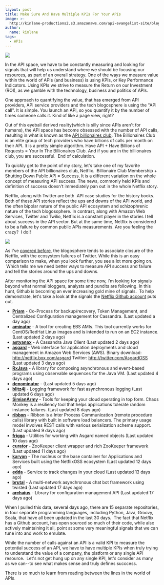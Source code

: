 ```yaml
---
layout: post
title: Make Sure And Have Multiple KPIs For Your APIs
image: >-
  http://kinlane-productions2.s3.amazonaws.com/api-evangelist-site/blog/api-billionaires-club.png
author:
  name: kinlane
tags:
  - APIs
---
```

[![](https://s3.amazonaws.com/kinlane-productions2/api-evangelist/programmableweb/api-billionaires-club.png)](http://blog.programmableweb.com/2011/05/25/who-belongs-to-the-api-billionaires-club/)

In the API space, we have to be constantly measuring and looking for signals that will help us understand where we should be focusing our resources, as part of an overall strategy. One of the ways we measure value within the world of APIs (and business) is using KPIs, or Key Performance Indicators. Using KPIs we strive to measure the Return on our Investment (ROI), as we gamble with the technology, business and politics of APIs.

One approach to quantifying the value, that has emerged from API providers, API service providers and the tech blogosphere is using the "API call". It is simple. You launch an API, so you quantify it by the number of times someone calls it. Kind of like a page view, right?

Out of this eyeball derived reality(which is silly since APIs aren't for humans), the API space has become obsessed with the number of API calls, resulting in what is known as the [API billionaires club](http://blog.programmableweb.com/2011/05/25/who-belongs-to-the-api-billionaires-club/). The Billionaires Club is an elite group of tech providers who have billions of calls per month on their API. It is a pretty simple algorithm. Have API + Have Billions of Requests = Your In The Billionaires Club. And if you are in the billionaires club, you are successful.  End of calculation.

To quickly get to the point of my story, let's take one of my favorite members of the API billionaires club, Netflix.  Billionaire Club Membership + Shutting Down Public API = Success. It is a different variation on the whole concept of measuring API success. The news, commonly held KPIs and definition of success doesn't immediately pan out in the whole Netflix story.

Netflix, along with Twitter are both  API case studies for the history books. Both of these API stories reflect the ups and downs of the API world, and the often bipolar nature of the public API ecosystem and schizophrenic nature of the tech blogosophere. In contrast, along with Amazon Web Services, Twitter and Twilio, Netflix is a constant player in the stories I tell about success in the API sector. But at the same time, Netflix is considered to be a failure by common public APIs measurements. Are you feeling the crazy?  I do!!

![](https://s3.amazonaws.com/kinlane-productions2/api-evangelist/netflix/netflix-square.png)

As I've [covered before](http://apievangelist.com/2013/03/12/netflix-api-is-much-more-than-a-public-api/), the blogosphere tends to associate closure of the Netflix, with the ecosystem failures of Twitter. While this is an easy comparison to make, when you look further, you see a lot more going on.  Which tells me we need better ways to measure API success and failure and tell the stories around the ups and downs.

After monitoring the API space for some time now, I'm looking for signals beyond what normal bloggers, analysts and pundits are following. In this hunt, Github is becoming an ever increasing gold mine of signals.  To help demonstrate, let's take a look at the signals the [Netflix Github account](https://github.com/netflix) puts out.

*   **[Priam](https://github.com/Netflix/Priam)** - Co-Process for backup/recovery, Token Management, and Centralized Configuration management for Cassandra. (Last updated a day ago)
*   **[aminator](https://github.com/Netflix/aminator)** - A tool for creating EBS AMIs. This tool currently works for CentOS/RedHat Linux images and is intended to run on an EC2 instance. (Last updated 2 days ago)
*   **[astyanax](https://github.com/Netflix/astyanax)** - A Cassandra Java Client (Last updated 2 days ago)
*   **[asgard](https://github.com/Netflix/asgard)** - Web interface for application deployments and cloud management in Amazon Web Services (AWS). Binary download: http://netflix.box.com/asgard Twitter: http://twitter.com/AsgardOSS (Last updated 3 days ago)
*   **[RxJava](https://github.com/Netflix/RxJava)** - A library for composing asynchronous and event-based programs using observable sequences for the Java VM. (Last updated 4 days ago)
*   **[denominator](https://github.com/Netflix/denominator)** - (Last updated 5 days ago)
*   **[blitz4j](https://github.com/Netflix/blitz4j)** - Logging framework for fast asynchronous logging (Last updated 6 days ago)
*   **[SimianArmy](https://github.com/Netflix/SimianArmy)** - Tools for keeping your cloud operating in top form. Chaos Monkey is a resiliency tool that helps applications tolerate random instance failures. (Last updated 8 days ago)
*   **[ribbon](https://github.com/Netflix/ribbon)** - Ribbon is a Inter Process Communication (remote procedure calls) library with built in software load balancers. The primary usage model involves REST calls with various serialization scheme support. (Last updated 9 days ago)
*   **[frigga](https://github.com/Netflix/frigga)** - Utilities for working with Asgard named objects (Last updated 10 days ago)
*   **[curator](https://github.com/Netflix/curator)** - ZooKeeper client wrapper and rich ZooKeeper framework (Last updated 11 days ago)
*   **[karyon](https://github.com/Netflix/karyon)** - The nucleus or the base container for Applications and Services built using the NetflixOSS ecosystem (Last updated 12 days ago)
*   **[edda](https://github.com/Netflix/edda)** - Service to track changes in your cloud (Last updated 13 days ago)
*   **[brutal](https://github.com/Netflix/brutal)** - A multi-network asynchronous chat bot framework using twisted (Last updated 17 days ago)
*   **[archaius](https://github.com/Netflix/archaius)** - Library for configuration management API (Last updated 17 days ago)

When I pulled this data, several days ago, there are 15 separate repositories, in four separate programming languages, including Python, Java, Groovy, Scala, that have all been updated in the last 30 days.  The fact that Netflix has a Github account, has open sourced so much of their code, while also actively maintaining it all, point at some very meaningful signals that we can tune into and work to emulate.

While the number of calls against an API is a valid KPI to measure the potential success of an API, we have to have multiple KPIs when truly trying to understand the value of a company, the platform or any single API resource.  Let's not get hung up on any single KPI, let's consider as many as we can--to see what makes sense and truly defines succcess.

There is so much to learn from reading between the lines in the world of APIs.